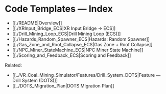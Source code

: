 # Code Templates — Index

- [[./README|Overview]]
- [[./XRInput_Bridge_ECS|XR Input Bridge → ECS]]
- [[./Drill_Mining_Loop_ECS|Drill Mining Loop (ECS)]]
- [[./Hazards_Random_Spawner_ECS|Hazards: Random Spawner]]
- [[./Gas_Zone_and_Roof_Collapse_ECS|Gas Zone + Roof Collapse]]
- [[./NPC_Miner_StateMachine_ECS|NPC Miner State Machine]]
- [[./Scoring_and_Feedback_ECS|Scoring and Feedback]]

Related:
- [[../VR_Coal_Mining_Simulator/Features/Drill_System_DOTS|Feature — Drill System (DOTS)]]
- [[../DOTS_Migration_Plan|DOTS Migration Plan]]
